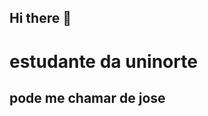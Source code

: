## Hi there 👋

<h1>estudante da uninorte</h1>
<h2>pode me chamar de jose</h2>
<!--
**jose-marques177/jose-marques177** is a ✨ _special_ ✨ repository because its `README.md` (this file) appears on your GitHub profile.

Here are some ideas to get you started:-->

![Snake animation](https://github.com/dfilitto/dfilitto/blob/output/github-contribution-grid-snake.svg)

- 🔭 eu estou trabalhando como jovem aprendiz
- 🌱 eu ainda nao tenho exeriencia trabalhista co codigos mais a linguagem que eu mais gostei de apender foi php
- 👯 estou pensando em comear a trabalhar pelo php
- 🤔 I’m looking for help with ...
- 💬 pode me pergunta sobre meus hobbies 
- 📫 pode me contatar pelo celular 
- ⚡ Fun fact: ...

